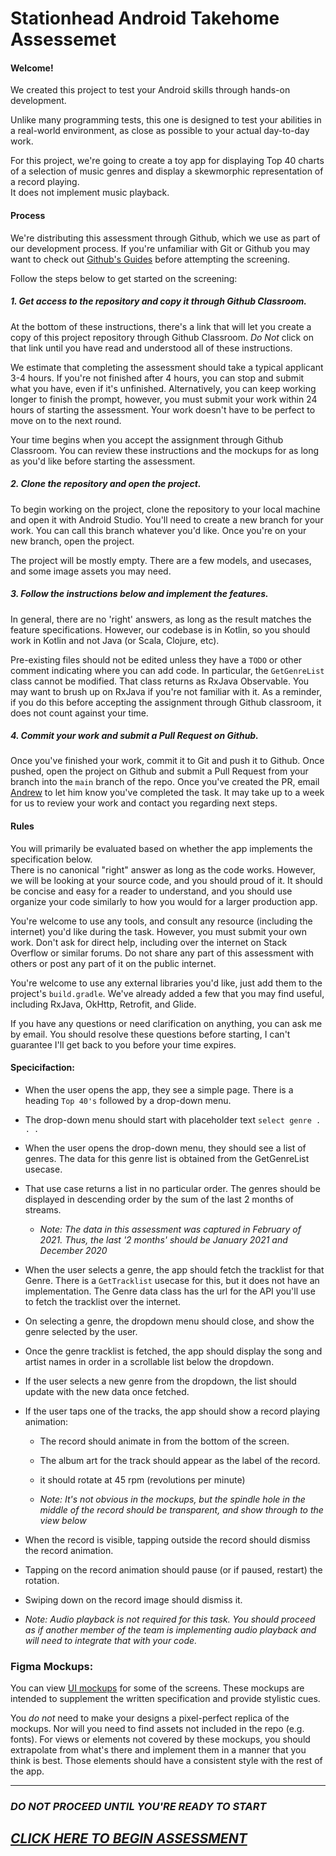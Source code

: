 # Stationhead Android Takehome Assessemet

#### Welcome!
We created this project to test your Android skills through hands-on development. 

Unlike many programming tests, this one is designed to test your abilities in a real-world
environment, as close as possible to your actual day-to-day work.

For this project, we're going to create a toy app for displaying Top 40 charts of a selection 
of music genres and display a skewmorphic representation of a record playing.  
It does not implement music playback.

#### Process
We're distributing this assessment through Github, which we use as part of our development process.
If you're unfamiliar with Git or Github you may want to 
check out [Github's Guides](https://guides.github.com/activities/hello-world/) before attempting the screening.

Follow the steps below to get started on the screening:

##### 1. Get access to the repository and copy it through Github Classroom.

At the bottom of these instructions, there's a link that will let you create a copy of this project repository
through Github Classroom.  _Do Not_ click on that link until you have read and understood all of these
instructions.

We estimate that completing the assessment should take a typical applicant 3-4 hours. 
If you're not finished after 4 hours, you can stop and submit what you have, even if it's unfinished. 
Alternatively, you can keep working longer to finish the prompt, however, you 
must submit your work within 24 hours of starting the assessment. 
Your work doesn't have to be perfect to move on to the next round.

Your time begins when you accept
the assignment through Github Classroom.  You can review these instructions and the mockups
for as long as you'd like before starting the assessment.

##### 2. Clone the repository and open the project.

To begin working on the project, clone the repository to your local machine and open it with Android Studio. 
You'll need to create a new branch for your work. You can call this branch whatever you'd like.
 Once you're on your new branch, open the project.
 
 The project will be mostly empty. There are a few models, and usecases, and some image assets you may need.

##### 3. Follow the instructions below and implement the features.

In general, there are no 'right' answers, as long as the result matches the feature specifications.
However, our codebase is in Kotlin, so you should work in Kotlin and not Java (or Scala, Clojure, etc).

Pre-existing files should not be edited unless they have a `TODO` or other comment indicating where you 
can add code.  In particular, the `GetGenreList` class cannot be modified. 
That class returns as RxJava Observable. You may want to brush up on RxJava if you're not familiar with it.  As a reminder, if you do this before
accepting the assignment through Github classroom, it does not count against your time.

##### 4. Commit your work and submit a Pull Request on Github.
Once you've finished your work, commit it to Git and push it to Github. Once pushed, open the project on Github and submit
a Pull Request from your branch into the `main` branch of the repo. Once you've created the PR, email [Andrew](mailto:andrew@stationhead.com) to let
him know you've completed the task.  It may take up to a week for us to review your work and contact you regarding 
next steps.

#### Rules

You will primarily be evaluated based on whether the app implements the specification below.  
There is no canonical "right" answer as long as the code works.  However,
we will be looking at your source code, and you should proud of it.  It should 
be concise and easy for a reader to understand, and
you should use organize your code similarly to how you would for a larger production app.

You're welcome to use any tools, and consult any resource (including the internet) you'd like during the task.
However, you must submit your own work.  Don't ask for direct help, including over the internet
on Stack Overflow or similar forums. Do not share any part of this
assessment with others or post any part of it on the public internet.

You're welcome to use any external libraries you'd like, just add them to the project's `build.gradle`.
We've already added a few that you may find useful, including RxJava, OkHttp, Retrofit, and Glide.

If you have any questions or need clarification on anything, you can ask me by email.  You should resolve
 these questions before starting, I can't guarantee I'll get back to you before your time expires.

#### Specicifaction:

* When the user opens the app, they see a simple page.  There is a heading `Top 40's` followed by a drop-down menu.

* The drop-down menu should start with placeholder text `select genre . . .`

* When the user opens the drop-down menu, they should see a list of genres.  The data
for this genre list is obtained from the GetGenreList usecase.

* That use case returns a list in no particular order.  The genres should be displayed in descending order by the sum of the last 2 months of streams.

    - _Note: The data in this assessment was captured in February of 2021.  Thus, the last '2 months' should be January 2021 and December 2020_

* When the user selects a genre, the app should fetch the tracklist for that Genre.  There is a `GetTracklist` usecase for this, but
it does not have an implementation.  The Genre data class has the url for the API you'll use to fetch the tracklist over the internet. 

* On selecting a genre, the dropdown menu should close, and show the genre selected by the user.

* Once the genre tracklist is fetched, the app should display the song and artist names in order in a scrollable list below the dropdown.

* If the user selects a new genre from the dropdown, the list should update with the new data once fetched.

* If the user taps one of the tracks, the app should show a record playing animation:

    - The record should animate in from the bottom of the screen.

    - The album art for the track should appear as the label of the record.

    - it should rotate at 45 rpm (revolutions per minute)

    - _Note:  It's not obvious in the mockups, but the spindle hole in the middle of the record should be transparent, and show through to the view below_

* When the record is visible, tapping outside the record should dismiss the record animation.

* Tapping on the record animation should pause (or if paused, restart) the rotation.

* Swiping down on the record image should dismiss it.

* _Note: Audio playback is not required for this task.  You should proceed as if another member of
the team is implementing audio playback and will need to integrate that with your code._

### Figma Mockups:

You can view [UI mockups](https://www.figma.com/file/ZuNVafksTdKGnKig8TSwff/Android-Developer-Test?node-id=0%3A1) 
for some of the screens.  These mockups are intended to supplement the written specification and 
provide stylistic cues.  

You _do not_ need to make your designs a pixel-perfect replica of the mockups.
Nor will you need to find assets not included in the repo (e.g. fonts). For views
or elements not covered by these mockups, you should extrapolate from what's there
and implement them in a manner that you think is best.  Those elements should
have a consistent style with the rest of the app.

---

### ***DO NOT PROCEED UNTIL YOU'RE READY TO START*** 
## *[CLICK HERE TO BEGIN ASSESSMENT](https://classroom.github.com/a/8dEIg2jQ)*
